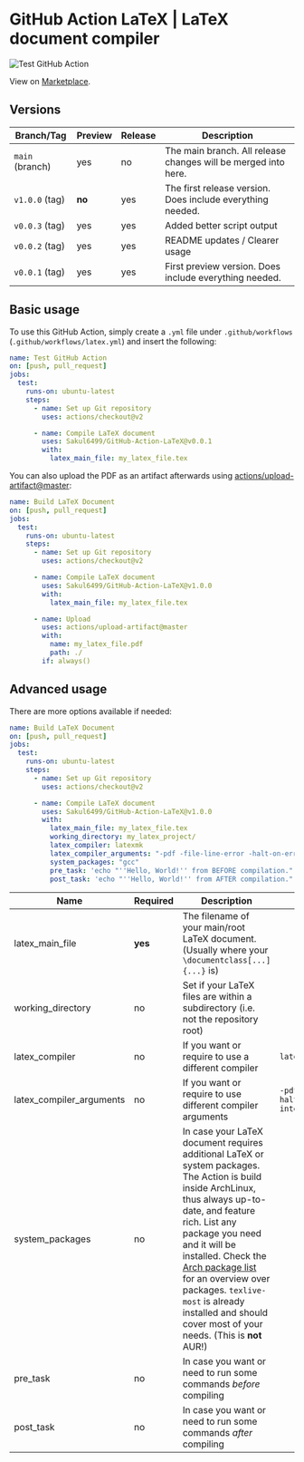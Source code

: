 # GitHub Action LaTeX | LaTeX document compiler

![Test GitHub Action](https://github.com/Sakul6499/GitHub-Action-LaTeX/workflows/Test%20GitHub%20Action/badge.svg?branch=main)

View on [Marketplace](https://github.com/marketplace/actions/latex-document-compiler).  

## Versions

| Branch/Tag      | Preview | Release | Description                                                    |
| --------------- | ------- | ------- | -------------------------------------------------------------- |
| `main` (branch) | yes     | no      | The main branch. All release changes will be merged into here. |
| `v1.0.0` (tag)  | **no**  | yes     | The first release version. Does include everything needed.     |
| `v0.0.3` (tag)  | yes     | yes     | Added better script output                                     |
| `v0.0.2` (tag)  | yes     | yes     | README updates / Clearer usage                                 |
| `v0.0.1` (tag)  | yes     | yes     | First preview version. Does include everything needed.         |


## Basic usage

To use this GitHub Action, simply create a `.yml` file under `.github/workflows` (`.github/workflows/latex.yml`) and insert the following:

```yaml
name: Test GitHub Action
on: [push, pull_request]
jobs:
  test:
    runs-on: ubuntu-latest
    steps:
      - name: Set up Git repository
        uses: actions/checkout@v2

      - name: Compile LaTeX document
        uses: Sakul6499/GitHub-Action-LaTeX@v0.0.1
        with:
          latex_main_file: my_latex_file.tex
```

You can also upload the PDF as an artifact afterwards using [actions/upload-artifact@master](https://github.com/marketplace/actions/upload-a-build-artifact):  

```yaml
name: Build LaTeX Document
on: [push, pull_request]
jobs:
  test:
    runs-on: ubuntu-latest
    steps:
      - name: Set up Git repository
        uses: actions/checkout@v2

      - name: Compile LaTeX document
        uses: Sakul6499/GitHub-Action-LaTeX@v1.0.0
        with:
          latex_main_file: my_latex_file.tex

      - name: Upload
        uses: actions/upload-artifact@master
        with:
          name: my_latex_file.pdf
          path: ./ 
        if: always()
```

## Advanced usage

There are more options available if needed:

```yaml
name: Build LaTeX Document
on: [push, pull_request]
jobs:
  test:
    runs-on: ubuntu-latest
    steps:
      - name: Set up Git repository
        uses: actions/checkout@v2

      - name: Compile LaTeX document
        uses: Sakul6499/GitHub-Action-LaTeX@v1.0.0
        with:
          latex_main_file: my_latex_file.tex
          working_directory: my_latex_project/
          latex_compiler: latexmk
          latex_compiler_arguments: "-pdf -file-line-error -halt-on-error -interaction=nonstopmode"
          system_packages: "gcc"
          pre_task: 'echo "''Hello, World!'' from BEFORE compilation."'
          post_task: 'echo "''Hello, World!'' from AFTER compilation."'
```

| Name                     | Required | Description                                                                                                                                                                                                                                                                                                                                                                                                 | Default                                                         |
| ------------------------ | -------- | ----------------------------------------------------------------------------------------------------------------------------------------------------------------------------------------------------------------------------------------------------------------------------------------------------------------------------------------------------------------------------------------------------------- | --------------------------------------------------------------- |
| latex_main_file          | **yes**  | The filename of your main/root LaTeX document. (Usually where your `\documentclass[...]{...}` is)                                                                                                                                                                                                                                                                                                           |                                                                 |
| working_directory        | no       | Set if your LaTeX files are within a subdirectory (i.e. not the repository root)                                                                                                                                                                                                                                                                                                                            |                                                                 |
| latex_compiler           | no       | If you want or require to use a different compiler                                                                                                                                                                                                                                                                                                                                                          | `latexmk`                                                       |
| latex_compiler_arguments | no       | If you want or require to use different compiler arguments                                                                                                                                                                                                                                                                                                                                                  | `-pdf -file-line-error -halt-on-error -interaction=nonstopmode` |
| system_packages          | no       | In case your LaTeX document requires additional LaTeX or system packages. The Action is build inside ArchLinux, thus always up-to-date, and feature rich. List any package you need and it will be installed. Check the [Arch package list](https://archlinux.org/packages/) for an overview over packages. `texlive-most` is already installed and should cover most of your needs. (This is **not** AUR!) |                                                                 |
| pre_task                 | no       | In case you want or need to run some commands _before_ compiling                                                                                                                                                                                                                                                                                                                                            |                                                                 |
| post_task                | no       | In case you want or need to run some commands _after_ compiling                                                                                                                                                                                                                                                                                                                                             |                                                                 |
